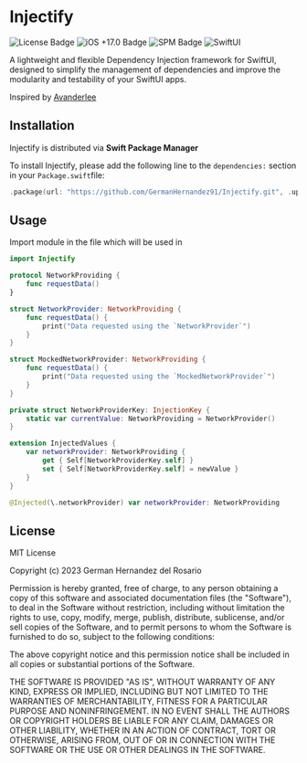 # Injectify

![License Badge](https://img.shields.io/badge/license-MIT-lightgray)
![iOS +17.0 Badge](https://img.shields.io/badge/iOS-17.0+-blue.svg)
![SPM Badge](https://shields.io/badge/SPM-compatible-brightgreen)
![SwiftUI](https://img.shields.io/badge/SwiftUI--orange)

A lightweight and flexible Dependency Injection framework for SwiftUI, designed to simplify the management of dependencies and improve the modularity and testability of your SwiftUI apps.

Inspired by [Avanderlee](https://www.avanderlee.com/swift/dependency-injection/?utm_campaign=coschedule&utm_source=twitter&utm_medium=twannl&utm_content=Dependency%20Injection%20in%20Swift%20using%20latest%20Swift%20features)

## Installation
Injectify is distributed via **Swift Package Manager**

To install Injectify, please add the following line to the `dependencies:` section in your `Package.swift`file:

```swift
.package(url: "https://github.com/GermanHernandez91/Injectify.git", .upToNextMinor(from: "1.0.0")
```

## Usage

Import module in the file which will be used in

```swift
import Injectify

protocol NetworkProviding {
    func requestData()
}

struct NetworkProvider: NetworkProviding {
    func requestData() {
        print("Data requested using the `NetworkProvider`")
    }
}

struct MockedNetworkProvider: NetworkProviding {
    func requestData() {
        print("Data requested using the `MockedNetworkProvider`")
    }
}

private struct NetworkProviderKey: InjectionKey {
    static var currentValue: NetworkProviding = NetworkProvider()
}

extension InjectedValues {
    var networkProvider: NetworkProviding {
        get { Self[NetworkProviderKey.self] }
        set { Self[NetworkProviderKey.self] = newValue }
    }
}

@Injected(\.networkProvider) var networkProvider: NetworkProviding

```

## License
MIT License

Copyright (c) 2023 German Hernandez del Rosario

Permission is hereby granted, free of charge, to any person obtaining a copy
of this software and associated documentation files (the "Software"), to deal
in the Software without restriction, including without limitation the rights
to use, copy, modify, merge, publish, distribute, sublicense, and/or sell
copies of the Software, and to permit persons to whom the Software is
furnished to do so, subject to the following conditions:

The above copyright notice and this permission notice shall be included in all
copies or substantial portions of the Software.

THE SOFTWARE IS PROVIDED "AS IS", WITHOUT WARRANTY OF ANY KIND, EXPRESS OR
IMPLIED, INCLUDING BUT NOT LIMITED TO THE WARRANTIES OF MERCHANTABILITY,
FITNESS FOR A PARTICULAR PURPOSE AND NONINFRINGEMENT. IN NO EVENT SHALL THE
AUTHORS OR COPYRIGHT HOLDERS BE LIABLE FOR ANY CLAIM, DAMAGES OR OTHER
LIABILITY, WHETHER IN AN ACTION OF CONTRACT, TORT OR OTHERWISE, ARISING FROM,
OUT OF OR IN CONNECTION WITH THE SOFTWARE OR THE USE OR OTHER DEALINGS IN THE
SOFTWARE.

